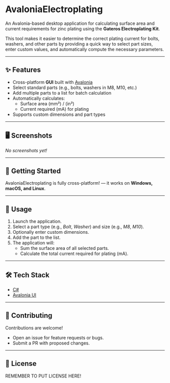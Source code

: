 # AvaloniaElectroplating  

An Avalonia-based desktop application for calculating surface area and current requirements for zinc plating using the **Gateros Electroplating Kit**.  

This tool makes it easier to determine the correct plating current for bolts, washers, and other parts by providing a quick way to select part sizes, enter custom values, and automatically compute the necessary parameters.  

---

## ✨ Features  

- Cross-platform **GUI** built with [Avalonia](https://avaloniaui.net/)  
- Select standard parts (e.g., bolts, washers in M8, M10, etc.)  
- Add multiple parts to a list for batch calculation  
- Automatically calculates:  
  - Surface area (mm²) / (in²)
  - Current required (mA) for plating  
- Supports custom dimensions and part types

---

## 🖥️ Screenshots  

*No screenshots yet!*  

---

## 🚀 Getting Started  

AvaloniaElectroplating is fully cross-platform! — it works on **Windows, macOS, and Linux**.

---

## 📐 Usage  

1. Launch the application.  
2. Select a part type (e.g., *Bolt*, *Washer*) and size (e.g., *M8*, *M10*).  
3. Optionally enter custom dimensions.  
4. Add the part to the list.  
5. The application will:  
   - Sum the surface area of all selected parts.  
   - Calculate the total current required for plating (mA).  

---

## 🛠️ Tech Stack  

- [C#](https://learn.microsoft.com/dotnet/csharp/)  
- [Avalonia UI](https://avaloniaui.net/)  

---

## 🤝 Contributing  

Contributions are welcome!  
- Open an issue for feature requests or bugs.  
- Submit a PR with proposed changes.  

---

## 📜 License  

REMEMBER TO PUT LICENSE HERE!  
